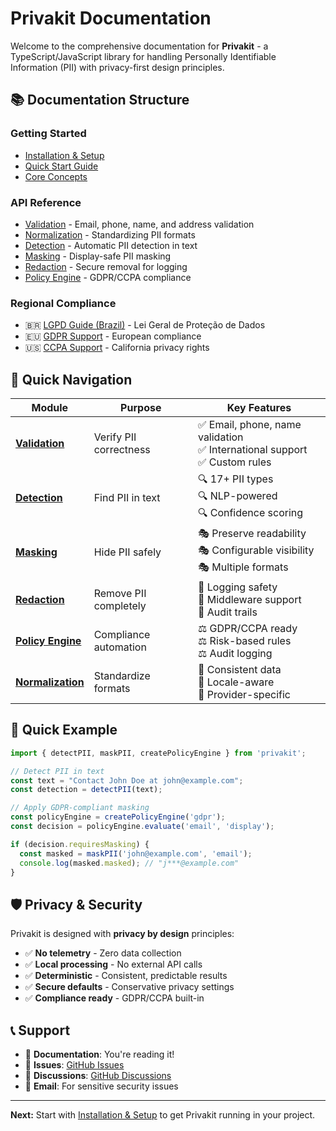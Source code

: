 # Privakit Documentation

Welcome to the comprehensive documentation for **Privakit** - a TypeScript/JavaScript library for handling Personally Identifiable Information (PII) with privacy-first design principles.

## 📚 Documentation Structure

### Getting Started
- [Installation & Setup](./installation.md)
- [Quick Start Guide](./quick-start.md)
- [Core Concepts](./core-concepts.md)

### API Reference
- [Validation](./validation.md) - Email, phone, name, and address validation
- [Normalization](./normalization.md) - Standardizing PII formats
- [Detection](./detection.md) - Automatic PII detection in text
- [Masking](./masking.md) - Display-safe PII masking
- [Redaction](./redaction.md) - Secure removal for logging
- [Policy Engine](./policy-engine.md) - GDPR/CCPA compliance

### Regional Compliance
- 🇧🇷 [LGPD Guide (Brazil)](./lgpd-brazil.md) - Lei Geral de Proteção de Dados
- 🇪🇺 [GDPR Support](./policy-engine.md#gdpr-policy-engine) - European compliance
- 🇺🇸 [CCPA Support](./policy-engine.md#ccpa-policy-engine) - California privacy rights

## 🔗 Quick Navigation

| Module | Purpose | Key Features |
|--------|---------|-------------|
| [**Validation**](./validation.md) | Verify PII correctness | ✅ Email, phone, name validation<br>✅ International support<br>✅ Custom rules |
| [**Detection**](./detection.md) | Find PII in text | 🔍 17+ PII types<br>🔍 NLP-powered<br>🔍 Confidence scoring |
| [**Masking**](./masking.md) | Hide PII safely | 🎭 Preserve readability<br>🎭 Configurable visibility<br>🎭 Multiple formats |
| [**Redaction**](./redaction.md) | Remove PII completely | 🚫 Logging safety<br>🚫 Middleware support<br>🚫 Audit trails |
| [**Policy Engine**](./policy-engine.md) | Compliance automation | ⚖️ GDPR/CCPA ready<br>⚖️ Risk-based rules<br>⚖️ Audit logging |
| [**Normalization**](./normalization.md) | Standardize formats | 🔧 Consistent data<br>🔧 Locale-aware<br>🔧 Provider-specific |

## 🚀 Quick Example

```typescript
import { detectPII, maskPII, createPolicyEngine } from 'privakit';

// Detect PII in text
const text = "Contact John Doe at john@example.com";
const detection = detectPII(text);

// Apply GDPR-compliant masking
const policyEngine = createPolicyEngine('gdpr');
const decision = policyEngine.evaluate('email', 'display');

if (decision.requiresMasking) {
  const masked = maskPII('john@example.com', 'email');
  console.log(masked.masked); // "j***@example.com"
}
```

## 🛡️ Privacy & Security

Privakit is designed with **privacy by design** principles:

- ✅ **No telemetry** - Zero data collection
- ✅ **Local processing** - No external API calls
- ✅ **Deterministic** - Consistent, predictable results
- ✅ **Secure defaults** - Conservative privacy settings
- ✅ **Compliance ready** - GDPR/CCPA built-in

## 📞 Support

- 📖 **Documentation**: You're reading it!
- 🐛 **Issues**: [GitHub Issues](https://github.com/yourusername/privakit/issues)
- 💬 **Discussions**: [GitHub Discussions](https://github.com/yourusername/privakit/discussions)
- 📧 **Email**: For sensitive security issues

---

**Next:** Start with [Installation & Setup](./installation.md) to get Privakit running in your project.